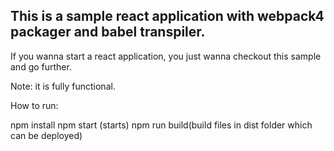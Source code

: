 ## This is a sample react application with webpack4 packager and babel transpiler. 

If you wanna start a react application, you just wanna checkout this sample and go further. 

Note: it is fully functional. 

How to run:

npm install 
npm start (starts)
npm run build(build files in dist folder which can be deployed)
